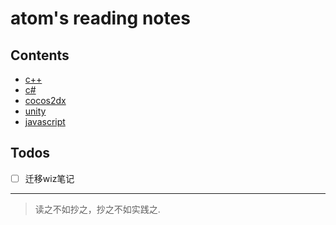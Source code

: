 # atom's reading notes

## Contents

- [c++](./cpp/README.md)
- [c#](./csharp/README.md)
- [cocos2dx](./cocos2dx/README.md)
- [unity](./unity/README.md)
- [javascript](./javascript/README.md)

## Todos

- [ ] 迁移wiz笔记

--------------
> 读之不如抄之，抄之不如实践之.